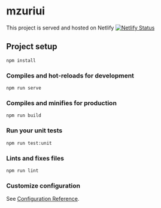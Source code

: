# mzuriui

This project is served and hosted on Netlify
[![Netlify Status](https://api.netlify.com/api/v1/badges/66796276-d9eb-48cb-8d16-295c5faedfee/deploy-status)](https://app.netlify.com/sites/mzuri-frontend/deploys)

## Project setup
```
npm install
```

### Compiles and hot-reloads for development
```
npm run serve
```

### Compiles and minifies for production
```
npm run build
```

### Run your unit tests
```
npm run test:unit
```

### Lints and fixes files
```
npm run lint
```

### Customize configuration
See [Configuration Reference](https://cli.vuejs.org/config/).
